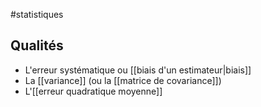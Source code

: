 #statistiques 

## Qualités

- L'erreur systématique ou [[biais d'un estimateur|biais]]
- La [[variance]] (ou la [[matrice de covariance]])
- L'[[erreur quadratique moyenne]]

